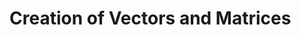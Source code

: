 # Creation of Vectors and Matrices

<!--
fn crtXvec(length: usize, alloc: *const std.mem.Allocator) ![]f32
fn crtXmtx(length: usize, cols: usize, alloc: *const std.mem.Allocator, identity: bool) ![]f32
fn crtXmtxEz(length: usize, alloc: *const std.mem.Allocator) ![]f32
-->